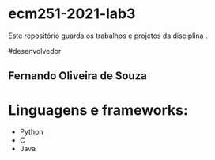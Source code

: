 # ecm251-2021-lab3
Este repositório guarda os trabalhos e projetos da disciplina .

#desenvolvedor 
## Fernando Oliveira de Souza

# Linguagens e frameworks:
- Python
- C
- Java
